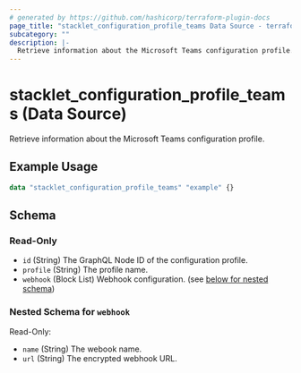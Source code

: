 ```yaml
---
# generated by https://github.com/hashicorp/terraform-plugin-docs
page_title: "stacklet_configuration_profile_teams Data Source - terraform-provider-stacklet"
subcategory: ""
description: |-
  Retrieve information about the Microsoft Teams configuration profile.
---
```


# stacklet_configuration_profile_teams (Data Source)

Retrieve information about the Microsoft Teams configuration profile.

## Example Usage

```terraform
data "stacklet_configuration_profile_teams" "example" {}
```

<!-- schema generated by tfplugindocs -->
## Schema

### Read-Only

- `id` (String) The GraphQL Node ID of the configuration profile.
- `profile` (String) The profile name.
- `webhook` (Block List) Webhook configuration. (see [below for nested schema](#nestedblock--webhook))

<a id="nestedblock--webhook"></a>
### Nested Schema for `webhook`

Read-Only:

- `name` (String) The webook name.
- `url` (String) The encrypted webhook URL.
